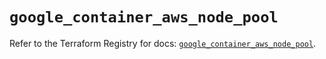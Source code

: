 # `google_container_aws_node_pool`

Refer to the Terraform Registry for docs: [`google_container_aws_node_pool`](https://registry.terraform.io/providers/drfaust92/google/4.16.4/docs/resources/container_aws_node_pool).
